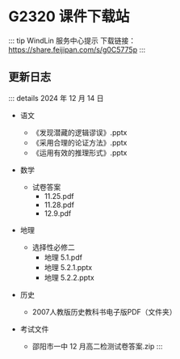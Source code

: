 # G2320 课件下载站

::: tip WindLin 服务中心提示
下载链接：https://share.feijipan.com/s/g0C5775p
:::

## 更新日志
::: details 2024 年 12 月 14 日
- 语文
  - 《发现潜藏的逻辑谬误》.pptx
  - 《采用合理的论证方法》.pptx
  - 《运用有效的推理形式》.pptx

- 数学
  - 试卷答案
     - 11.25.pdf
     - 11.28.pdf
     - 12.9.pdf

- 地理
  - 选择性必修二
     - 地理 5.1.pdf
     - 地理 5.2.1.pptx
     - 地理 5.2.2.pptx

- 历史
  - 2007人教版历史教科书电子版PDF（文件夹）

- 考试文件
  - 邵阳市一中 12 月高二检测试卷答案.zip
:::